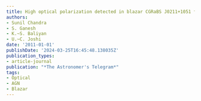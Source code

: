 ```yaml
---
title: High optical polarization detected in blazar CGRaBS J0211+1051 from MIRO
authors:
- Sunil Chandra
- S. Ganesh
- K.~S. Baliyan
- U.~C. Joshi
date: '2011-01-01'
publishDate: '2024-03-25T16:45:48.138035Z'
publication_types:
- article-journal
publication: "*The Astronomer's Telegram*"
tags:
- Optical
- AGN
- Blazar
---
```

